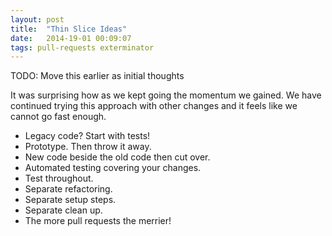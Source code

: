 ```yaml
---
layout: post
title:  "Thin Slice Ideas"
date:   2014-19-01 00:09:07
tags: pull-requests exterminator
---
```


TODO: Move this earlier as initial thoughts

It was surprising how as we kept going the momentum we gained. We have
continued trying this approach with other changes and it feels like we cannot
go fast enough.

* Legacy code? Start with tests!
* Prototype. Then throw it away.
* New code beside the old code then cut over.
* Automated testing covering your changes.
* Test throughout.
* Separate refactoring.
* Separate setup steps.
* Separate clean up.
* The more pull requests the merrier!